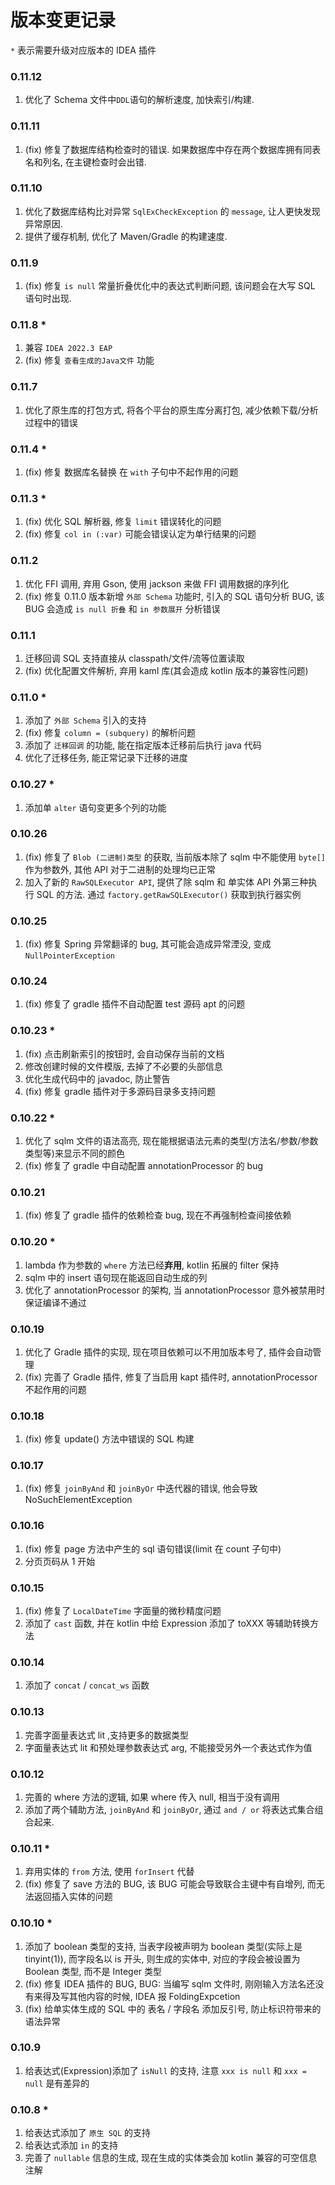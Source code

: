 # 版本变更记录

`*` 表示需要升级对应版本的 IDEA 插件

### 0.11.12

1. 优化了 Schema 文件中`DDL`语句的解析速度, 加快索引/构建.

### 0.11.11

1. (fix) 修复了数据库结构检查时的错误. 如果数据库中存在两个数据库拥有同表名和列名, 在主键检查时会出错.

### 0.11.10

1. 优化了数据库结构比对异常 `SqlExCheckException` 的 `message`, 让人更快发现异常原因.
2. 提供了缓存机制, 优化了 Maven/Gradle 的构建速度.

### 0.11.9

1. (fix) 修复 `is null` 常量折叠优化中的表达式判断问题, 该问题会在大写 SQL 语句时出现.

### 0.11.8 \*

1. 兼容 `IDEA 2022.3 EAP`
2. (fix) 修复 `查看生成的Java文件` 功能

### 0.11.7

1. 优化了原生库的打包方式, 将各个平台的原生库分离打包, 减少依赖下载/分析过程中的错误

### 0.11.4 \*

1. (fix) 修复 数据库名替换 在 `with` 子句中不起作用的问题

### 0.11.3 \*

1. (fix) 优化 SQL 解析器, 修复 `limit` 错误转化的问题
2. (fix) 修复 `col in (:var)` 可能会错误认定为单行结果的问题

### 0.11.2

1. 优化 FFI 调用, 弃用 Gson, 使用 jackson 来做 FFI 调用数据的序列化
2. (fix) 修复 0.11.0 版本新增 `外部 Schema` 功能时, 引入的 SQL 语句分析 BUG, 该 BUG 会造成 `is null 折叠` 和 `in 参数展开` 分析错误

### 0.11.1

1. 迁移回调 SQL 支持直接从 classpath/文件/流等位置读取
2. (fix) 优化配置文件解析, 弃用 kaml 库(其会造成 kotlin 版本的兼容性问题)

### 0.11.0 \*

1. 添加了 `外部 Schema` 引入的支持
2. (fix) 修复 `column = (subquery)` 的解析问题
3. 添加了 `迁移回调` 的功能, 能在指定版本迁移前后执行 java 代码
4. 优化了迁移任务, 能正常记录下迁移的进度

### 0.10.27 \*

1. 添加单 `alter` 语句变更多个列的功能

### 0.10.26

1. (fix) 修复了 `Blob (二进制)类型` 的获取, 当前版本除了 sqlm 中不能使用 `byte[]` 作为参数外, 其他 API 对于二进制的处理均已正常
2. 加入了新的 `RawSQLExecutor API`, 提供了除 sqlm 和 单实体 API 外第三种执行 SQL 的方法. 通过 `factory.getRawSQLExecutor()` 获取到执行器实例

### 0.10.25

1. (fix) 修复 Spring 异常翻译的 bug, 其可能会造成异常湮没, 变成 `NullPointerException`

### 0.10.24

1. (fix) 修复了 gradle 插件不自动配置 test 源码 apt 的问题

### 0.10.23 \*

1. (fix) 点击刷新索引的按钮时, 会自动保存当前的文档
2. 修改创建时候的文件模版, 去掉了不必要的头部信息
3. 优化生成代码中的 javadoc, 防止警告
4. (fix) 修复 gradle 插件对于多源码目录多支持问题

### 0.10.22 \*

1. 优化了 sqlm 文件的语法高亮, 现在能根据语法元素的类型(方法名/参数/参数类型等)来显示不同的颜色
2. (fix) 修复了 gradle 中自动配置 annotationProcessor 的 bug

### 0.10.21

1. (fix) 修复了 gradle 插件的依赖检查 bug, 现在不再强制检查间接依赖

### 0.10.20 \*

1. lambda 作为参数的 `where` 方法已经**弃用**, kotlin 拓展的 filter 保持
2. sqlm 中的 insert 语句现在能返回自动生成的列
3. 优化了 annotationProcessor 的架构, 当 annotationProcessor 意外被禁用时保证编译不通过

### 0.10.19

1. 优化了 Gradle 插件的实现, 现在项目依赖可以不用加版本号了, 插件会自动管理
2. (fix) 完善了 Gradle 插件, 修复了当启用 kapt 插件时, annotationProcessor 不起作用的问题

### 0.10.18

1. (fix) 修复 update() 方法中错误的 SQL 构建

### 0.10.17

1. (fix) 修复 `joinByAnd` 和 `joinByOr` 中迭代器的错误, 他会导致 NoSuchElementException

### 0.10.16

1. (fix) 修复 page 方法中产生的 sql 语句错误(limit 在 count 子句中)
2. 分页页码从 1 开始

### 0.10.15

1. (fix) 修复了 `LocalDateTime` 字面量的微秒精度问题
2. 添加了 `cast` 函数, 并在 kotlin 中给 Expression 添加了 toXXX 等辅助转换方法

### 0.10.14

1. 添加了 `concat` / `concat_ws` 函数

### 0.10.13

1. 完善字面量表达式 lit ,支持更多的数据类型
2. 字面量表达式 lit 和预处理参数表达式 arg, 不能接受另外一个表达式作为值

### 0.10.12

1. 完善的 where 方法的逻辑, 如果 where 传入 null, 相当于没有调用
2. 添加了两个辅助方法, `joinByAnd` 和 `joinByOr`, 通过 `and / or` 将表达式集合组合起来.

### 0.10.11 \*

1. 弃用实体的 `from` 方法, 使用 `forInsert` 代替
2. (fix) 修复了 save 方法的 BUG, 该 BUG 可能会导致联合主键中有自增列, 而无法返回插入实体的问题

### 0.10.10 \*

1. 添加了 boolean 类型的支持, 当表字段被声明为 boolean 类型(实际上是 tinyint(1)), 而字段名以 is 开头, 则生成的实体中, 对应的字段会被设置为 Boolean 类型, 而不是 Integer 类型
2. (fix) 修复 IDEA 插件的 BUG, BUG: 当编写 sqlm 文件时, 刚刚输入方法名还没有来得及写其他内容的时候, IDEA 报 FoldingExpcetion
3. (fix) 给单实体生成的 SQL 中的 表名 / 字段名 添加反引号, 防止标识符带来的语法异常

### 0.10.9

1. 给表达式(Expression)添加了 `isNull` 的支持, 注意 `xxx is null` 和 `xxx = null` 是有差异的

### 0.10.8 \*

1. 给表达式添加了 `原生 SQL` 的支持
2. 给表达式添加 `in` 的支持
3. 完善了 `nullable` 信息的生成, 现在生成的实体类会加 kotlin 兼容的可空信息注解
